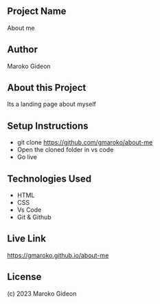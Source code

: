 ## Project Name

About me

## Author

Maroko Gideon

## About this Project
Its a landing page about myself

## Setup Instructions
- git clone https://github.com/gmaroko/about-me
- Open the cloned folder in vs code
- Go live

## Technologies Used
- HTML
- CSS
- Vs Code
- Git & Github

## Live Link
https://gmaroko.github.io/about-me
<!-- https://username.github.io/repository-name -->

## License
(c) 2023 Maroko Gideon